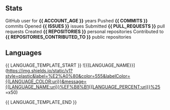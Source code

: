 ## Stats

GitHub user for **{{ ACCOUNT_AGE }}** years
Pushed **{{ COMMITS }}** commits
Opened **{{ ISSUES }}** issues
Submitted **{{ PULL_REQUESTS }}** pull requests
Created **{{ REPOSITORIES }}** personal repositories
Contributed to **{{ REPOSITORIES_CONTRIBUTED_TO }}** public repositories

## Languages

{{ LANGUAGE_TEMPLATE_START }}
![{{LANGUAGE_NAME}}](<https://img.shields.io/static/v1?style=plastic&label=%E2%A0%80&color=555&labelColor={{LANGUAGE_COLOR:uri}}&message={{LANGUAGE_NAME:uri}}%EF%B8%B1{{LANGUAGE_PERCENT:uri}}%25> =x50)

{{ LANGUAGE_TEMPLATE_END }}
